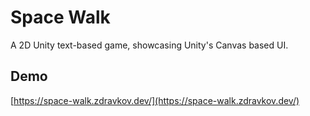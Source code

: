 # Space Walk
A 2D Unity text-based game, showcasing Unity's Canvas based UI.

## Demo
[https://space-walk.zdravkov.dev/](https://space-walk.zdravkov.dev/)
